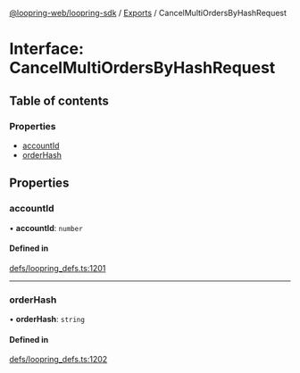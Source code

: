 [@loopring-web/loopring-sdk](../README.md) / [Exports](../modules.md) / CancelMultiOrdersByHashRequest

# Interface: CancelMultiOrdersByHashRequest

## Table of contents

### Properties

- [accountId](CancelMultiOrdersByHashRequest.md#accountid)
- [orderHash](CancelMultiOrdersByHashRequest.md#orderhash)

## Properties

### accountId

• **accountId**: `number`

#### Defined in

[defs/loopring_defs.ts:1201](https://github.com/Loopring/loopring_sdk/blob/077bca2/src/defs/loopring_defs.ts#L1201)

___

### orderHash

• **orderHash**: `string`

#### Defined in

[defs/loopring_defs.ts:1202](https://github.com/Loopring/loopring_sdk/blob/077bca2/src/defs/loopring_defs.ts#L1202)
